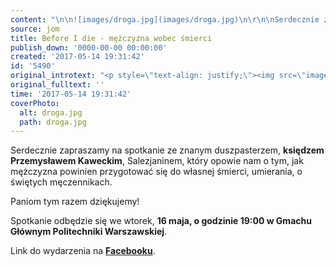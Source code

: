 ```yaml
---
content: "\n\n![images/droga.jpg](images/droga.jpg)\n\r\n\nSerdecznie zapraszamy na spotkanie ze znanym duszpasterzem, **księdzem Przemysławem Kaweckim**, Salezjaninem, który opowie nam o tym, jak mężczyzna powinien przygotować się do własnej śmierci, umierania, o świętych męczennikach. \n \n Paniom tym razem dziękujemy! \n \n Spotkanie odbędzie się we wtorek, **16 maja, o godzinie 19:00 w Gmachu Głównym Politechniki Warszawskiej**.\n\r\n\nLink do wydarzenia na [**Facebooku**](https://www.facebook.com/events/1563389067039166/).\n\r\n\n\_\n"
source: jom
title: Before I die - mężczyzna wobec śmierci
publish_down: '0000-00-00 00:00:00'
created: '2017-05-14 19:31:42'
id: '5490'
original_introtext: "<p style=\"text-align: justify;\"><img src=\"images/droga.jpg\" border=\"0\" alt=\"\" width=\"445\" height=\"174\" /></p>\r\n<p style=\"text-align: justify;\"><span class=\"_4n-j _fbReactionComponent__eventDetailsContentTags fsl\" data-testid=\"event-permalink-details\">Serdecznie zapraszamy na spotkanie ze znanym duszpasterzem, <strong>księdzem Przemysławem Kaweckim</strong>, Salezjaninem, który opowie nam o tym, jak mężczyzna powinien przygotować się do własnej śmierci, umierania, o świętych męczennikach. <br /> <br /> Paniom tym razem dziękujemy! <br /> <br /> Spotkanie odbędzie się we wtorek, <strong>16 maja, o godzinie 19:00 w Gmachu Głównym Politechniki Warszawskiej</strong>.</span></p>\r\n<p style=\"text-align: justify;\"><span class=\"_4n-j _fbReactionComponent__eventDetailsContentTags fsl\" data-testid=\"event-permalink-details\">Link do wydarzenia na <a href=\"https://www.facebook.com/events/1563389067039166/\" target=\"_blank\"><strong>Facebooku</strong></a>.</span></p>\r\n<p style=\"text-align: justify;\">\_</p>"
original_fulltext: ''
time: '2017-05-14 19:31:42'
coverPhoto:
  alt: droga.jpg
  path: droga.jpg
---
```

Serdecznie zapraszamy na spotkanie ze znanym duszpasterzem, **księdzem Przemysławem Kaweckim**, Salezjaninem, który opowie nam o tym, jak mężczyzna powinien przygotować się do własnej śmierci, umierania, o świętych męczennikach. 
 
 Paniom tym razem dziękujemy! 
 
 Spotkanie odbędzie się we wtorek, **16 maja, o godzinie 19:00 w Gmachu Głównym Politechniki Warszawskiej**.


Link do wydarzenia na [**Facebooku**](https://www.facebook.com/events/1563389067039166/).



<!--{{json:{"created_date":"2017-05-14 19:31:42","publish_down":"0000-00-00 00:00:00","id":"5490"}}}-->